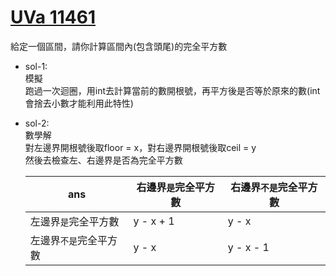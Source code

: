 # [UVa 11461](https://vjudge.net/problem/UVA-11461)  

給定一個區間，請你計算區間內(包含頭尾)的完全平方數  

* sol-1:  
  模擬  
  跑過一次迴圈，用int去計算當前的數開根號，再平方後是否等於原來的數(int會捨去小數才能利用此特性)  
 
* sol-2:  
  數學解  
  對左邊界開根號後取floor = x，對右邊界開根號後取ceil = y  
  然後去檢查左、右邊界是否為完全平方數  
  
  |ans                   |右邊界`是`完全平方數|右邊界`不是`完全平方數|
  |----------------------|--------------------|-----------------------|
  |左邊界`是`完全平方數  | y - x + 1           |y - x|
  |左邊界`不是`完全平方數| y - x                |y - x - 1|
